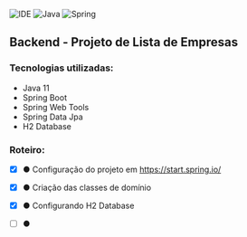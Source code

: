 ![IDE](https://img.shields.io/badge/Eclipse-2C2255?style=for-the-badge&logo=eclipse&logoColor=white)
![Java](https://img.shields.io/badge/Java-ED8B00?style=for-the-badge&logo=java&logoColor=white)
![Spring](https://img.shields.io/badge/Spring_Boot-F2F4F9?style=for-the-badge&logo=spring-boot)


## Backend - Projeto de Lista de Empresas

### Tecnologias utilizadas:

- Java 11
- Spring Boot
- Spring Web Tools
- Spring Data Jpa
- H2 Database

### Roteiro:

- [x] ● Configuração do projeto em https://start.spring.io/
- [x] ● Criação das classes de domínio
- [x] ● Configurando H2 Database
- [ ] ● 


